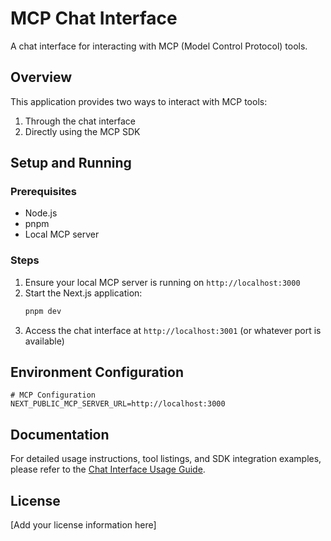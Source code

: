 # MCP Chat Interface

A chat interface for interacting with MCP (Model Control Protocol) tools.

## Overview
This application provides two ways to interact with MCP tools:
1. Through the chat interface
2. Directly using the MCP SDK

## Setup and Running

### Prerequisites
- Node.js
- pnpm
- Local MCP server

### Steps
1. Ensure your local MCP server is running on `http://localhost:3000`
2. Start the Next.js application:
   ```bash
   pnpm dev
   ```
3. Access the chat interface at `http://localhost:3001` (or whatever port is available)

## Environment Configuration
```env
# MCP Configuration
NEXT_PUBLIC_MCP_SERVER_URL=http://localhost:3000
```

## Documentation
For detailed usage instructions, tool listings, and SDK integration examples, please refer to the [Chat Interface Usage Guide](chat_usage.md).

## License
[Add your license information here]